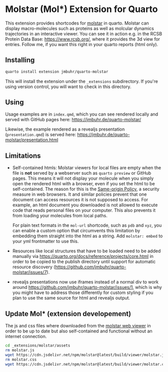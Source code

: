 # Molstar (Mol*) Extension for Quarto

This extension provides shortcodes for [molstar](https://github.com/molstar/molstar) in quarto.
Molstar can display macro-molecules such as proteins as well as molcular dynamics trajectories in an interactive viewer.
You can see it in action e.g. in the RCSB Protein Data Base: <https://www.rcsb.org/>, where it provides the 3d view for entries.
Follow me, if you want this right in your quarto reports (html only).

## Installing

```sh
quarto install extension jmbuhr/quarto-molstar
```

This will install the extension under the `_extensions` subdirectory.
If you're using version control, you will want to check in this directory.

## Using

Usage examples are in `index.qmd`, which you can see rendered locally and served with GitHub pages here: 
<https://jmbuhr.de/quarto-molstar/>

Likewise, the example rendered as a revealjs presentation (`presentation.qmd`) is served here:
<https://jmbuhr.de/quarto-molstar/presentation.html>

## Limitations

- Self-contained htmls:
  Molstar viewers for local files are empty when the file is **not** served by a webserver such as `quarto preview` or GitHub pages.
  This means it will not display your molecule when you simply open the rendered html with a browser,
  even if you set the html to be self-contained.
  The reason for this is the [Same-origin Policy](https://developer.mozilla.org/en-US/docs/Glossary/Same-origin_policy), a security measure in web browsers.
  It and similar policies prevent that one document can access resources it is not supposed to access.
  For example, an html document you downloaded is not allowed to execute code that reads personal files on your computer.
  This also prevents it from loading your molecules from local paths.

  For plain text formats in the `mol-url` shortcode, such as `pdb` and `xyz`, you can enable a custom option that circumvents this limitation 
  by embedding them straight into the html as a string.
  Add `molstar: embed` to your yml frontmatter to use this.
- Resources like local structures that have to be loaded need to be added manually via <https://quarto.org/docs/reference/projects/core.html> in order to be copied to the publish directory until support for automatic resource discovery (<https://github.com/jmbuhr/quarto-molstar/issues/7>).
- revealjs presentations now use iframes instead of a normal div to work around https://github.com/jmbuhr/quarto-molstar/issues/1,
  which is why you might have to address those differently for custom styling if you plan to use the same source for html and revealjs output.

## Update Mol* (extension developement)

The js and css files where downloaded from the [molstar web viewer](https://molstar.org/viewer/) in order to be up to date but also self-contained and functional without an internet connection. 

```bash
cd _extensions/molstar/assets
rm molstar.js
wget https://cdn.jsdelivr.net/npm/molstar@latest/build/viewer/molstar.js
rm molstar.css
wget https://cdn.jsdelivr.net/npm/molstar@latest/build/viewer/molstar.css
```


